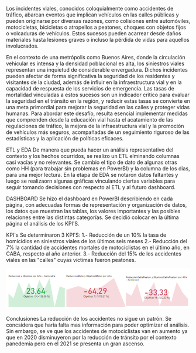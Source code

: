 Los incidentes viales, conocidos coloquialmente como accidentes de tráfico, abarcan eventos que implican vehículos en las calles públicas y pueden originarse por diversas razones, como colisiones entre automóviles, motocicletas, bicicletas o atropellos a peatones, choques con objetos fijos o volcaduras de vehículos. Estos sucesos pueden acarrear desde daños materiales hasta lesiones graves o incluso la pérdida de vidas para aquellos involucrados.

En el contexto de una metrópolis como Buenos Aires, donde la circulación vehicular es intensa y la densidad poblacional es alta, los siniestros viales representan una inquietud de considerable envergadura. Dichos incidentes pueden afectar de forma significativa la seguridad de los residentes y visitantes de la ciudad, además de influir en la infraestructura vial y en la capacidad de respuesta de los servicios de emergencia. Las tasas de mortalidad vinculadas a estos sucesos son un indicador crítico para evaluar la seguridad en el tránsito en la región, y reducir estas tasas se convierte en una meta primordial para mejorar la seguridad en las calles y proteger vidas humanas. Para abordar este desafío, resulta esencial implementar medidas que comprenden desde la educación vial hasta el acatamiento de las regulaciones de tráfico, la mejora de la infraestructura vial y la promoción de vehículos más seguros, acompañadas de un seguimiento riguroso de las estadísticas y la aplicación de políticas eficaces.

ETL y EDA
De manera que pueda hacer un análisis representativo del contexto y los hechos ocurridos, se realizo un ETL elminando columnas casi vacías y no relevantes. Se cambio el tipo de dato de algunas otras como HH (para trabajar sin problemas en PowerBI) y la columna de los días, para una mejor lectura. En la etapa de EDA se notaron datos faltantes y luego se realizaorn algunas gráficas vinculando ciertas variables para seguir tomando decisiones con respecto al ETL y al futuro dashboard.

DASHBOARD 
Se hizo el dashboard en PowerBI describiendo en cada página, con adecuadas formas de representación y organización de datos, los datos que muestran las tablas, los valores importantes y las posibles relaciones entre las distintas categorías. Se decidió colocar en la última página el análisis de los KPI'S.

KPI's
Se determinaron 3 KPI'S:
1.- Reducción de un 10% la tasa de homicidios en siniestros viales de los últimos seis meses
2.- Reducción del 7% la cantidad de accidentes mortales de motociclistas en el último año, en CABA, respecto al año anterior.
3.- Reducción del 15% de los accidentes viales en las "calles" cuyas víctimas fueron peatones.

![Alt text](image.png)

Conclusiones
La reducción de los accidentes no sigue un patrón. Se concsidera que haría falta mas información para poder optimizar el análisis.
Sin embargo, se ve que los accidentes de motociclistas van en aumento ya que en 2020 disminuyeron por la reducción de tránsito por el contexto panedemia pero en el 2021 se presenta un gran ascenso.